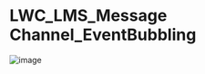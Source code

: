 # LWC_LMS_Message Channel_EventBubbling

![image](https://github.com/user-attachments/assets/affc834b-cbed-4b14-b49a-66da609ab287)
